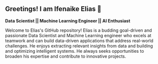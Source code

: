 ## Greetings! I am Ifenaike Elias 👋
**Data Scientist || Machine Learning Engineer || AI Enthusiast**

Welcome to Elias's GitHub repository! Elias is a budding goal-driven and passionate Data Scientist and Machine Learning engineer who excels at teamwork and can build data-driven applications that address real-world challenges. He enjoys extracting relevant insights from data and building and optimizing intelligent systems. He always seeks opportunities to broaden his expertise and contribute to innovative projects. 

